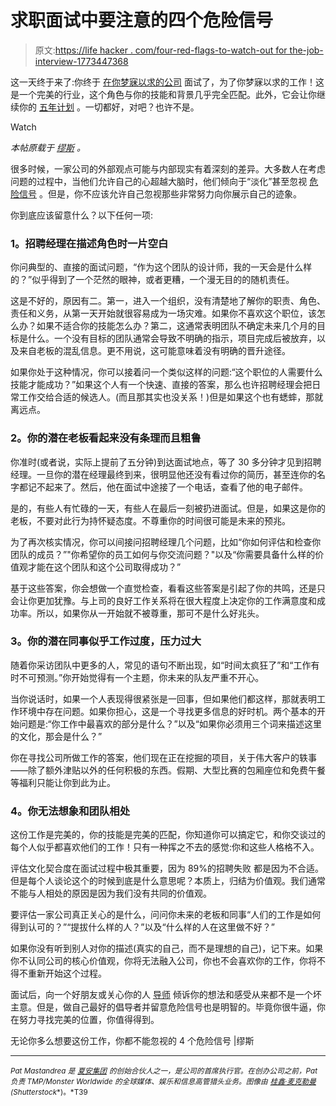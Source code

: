 # 求职面试中要注意的四个危险信号

> 原文:[https://life hacker . com/four-red-flags-to-watch-out for the-job-interview-1773447368](https://lifehacker.com/four-red-flags-to-watch-out-for-in-job-interviews-1773447368)

这一天终于来了:你终于 [在你梦寐以求的公司](https://www.themuse.com/advice/how-to-keep-your-cool-when-you-interview-with-your-dream-company) 面试了，为了你梦寐以求的工作！这是一个完美的行业，这个角色与你的技能和背景几乎完全匹配。此外，它会让你继续你的 [五年计划](https://www.themuse.com/advice/5-reasons-why-you-should-take-your-5year-planand-throw-it-away) 。一切都好，对吧？也许不是。

Watch

*本帖原载于* [*缪斯*](https://www.themuse.com/advice/4-red-flags-you-cant-ignoreno-matter-how-badly-you-want-the-job) *。*

很多时候，一家公司的外部观点可能与内部现实有着深刻的差异。大多数人在考虑问题的过程中，当他们允许自己的心超越大脑时，他们倾向于“淡化”甚至忽视 [危险信号](https://www.themuse.com/advice/5-signs-you-should-run-from-an-interview-and-never-look-back) 。但是，你不应该允许自己忽视那些非常努力向你展示自己的迹象。

你到底应该留意什么？以下任何一项:

### **1。招聘经理在描述角色时一片空白**

你问典型的、直接的面试问题，“作为这个团队的设计师，我的一天会是什么样的？”似乎得到了一个茫然的眼神，或者更糟，一个漫无目的的随机责任。

这是不好的，原因有二。第一，进入一个组织，没有清楚地了解你的职责、角色、责任和义务，从第一天开始就很容易成为一场灾难。如果你不喜欢这个职位，该怎么办？如果不适合你的技能怎么办？第二，这通常表明团队不确定未来几个月的目标是什么。一个没有目标的团队通常会导致不明确的指示，项目完成后被放弃，以及来自老板的混乱信息。更不用说，这可能意味着没有明确的晋升途径。

如果你处于这种情况，你可以接着问一个类似这样的问题:“这个职位的人需要什么技能才能成功？”如果这个人有一个快速、直接的答案，那么也许招聘经理会把日常工作交给合适的候选人。(而且那其实也没关系！)但是如果这个也有蟋蟀，那就离远点。

### **2。你的潜在老板看起来没有条理而且粗鲁**

你准时(或者说，实际上提前了五分钟)到达面试地点，等了 30 多分钟才见到招聘经理。一旦你的潜在经理最终到来，很明显他还没有看过你的简历，甚至连你的名字都记不起来了。然后，他在面试中途接了一个电话，查看了他的电子邮件。

是的，有些人有忙碌的一天，有些人在最后一刻被扔进面试。但是，如果这是你的老板，不要对此行为持怀疑态度。不尊重你的时间很可能是未来的预兆。

为了再次核实情况，你可以间接问招聘经理几个问题，比如“你如何评估和检查你团队的成员？”"你希望你的员工如何与你交流问题？"以及“你需要具备什么样的价值观才能在这个团队和这个公司取得成功？”

基于这些答案，你会想做一个直觉检查，看看这些答案是引起了你的共鸣，还是只会让你更加犹豫。与上司的良好工作关系将在很大程度上决定你的工作满意度和成功率。所以，如果你从一开始就不被尊重，那可不是什么好兆头。

### **3。你的潜在同事似乎工作过度，压力过大**

随着你采访团队中更多的人，常见的语句不断出现，如“时间太疯狂了”和“工作有时不可预测。”你开始觉得有一个主题，你未来的队友严重不开心。

当你说话时，如果一个人表现得很紧张是一回事，但如果他们都这样，那就表明工作环境中存在问题。如果你担心，这是一个寻找更多信息的好时机。两个基本的开始问题是:“你工作中最喜欢的部分是什么？”以及“如果你必须用三个词来描述这里的文化，那会是什么？”

你在寻找公司所做工作的答案，他们现在正在挖掘的项目，关于伟大客户的轶事——除了额外津贴以外的任何积极的东西。假期、大型比赛的包厢座位和免费午餐等福利只能让你到此为止。

### **4。你无法想象和团队相处**

这份工作是完美的，你的技能是完美的匹配，你知道你可以搞定它，和你交谈过的每个人似乎都喜欢他们的工作！只有一种挥之不去的感觉:你和这些人格格不入。

评估文化契合度在面试过程中极其重要，因为 89%的招聘失败 都是因为不合适。但是每个人谈论这个的时候到底是什么意思呢？本质上，归结为价值观。我们通常不能与人相处的原因是因为我们没有共同的价值观。

要评估一家公司真正关心的是什么，问问你未来的老板和同事“人们的工作是如何得到认可的？”“提拔什么样的人？”以及“什么样的人在这里做不好？”

如果你没有听到别人对你的描述(真实的自己，而不是理想的自己)，记下来。如果你不认同公司的核心价值观，你将无法融入公司，你也不会喜欢你的工作，你将不得不重新开始这个过程。

面试后，向一个好朋友或关心你的人 [导师](https://www.themuse.com/advice/9-tips-for-findingand-gettingthe-perfect-mentor) 倾诉你的想法和感受从来都不是一个坏主意。但是，做自己最好的倡导者并留意危险信号也是明智的。毕竟你很牛逼，你在努力寻找完美的位置，你值得得到。

无论你多么想要这份工作，你都不能忽视的 4 个危险信号 |缪斯

* * *

<small>*Pat Mastandrea 是*</small> [<small>*夏安集团*</small>](http://www.cheyennegroup.com/) <small>*的创始合伙人之一，是公司的首席执行官。在创办公司之前，Pat 负责 TMP/Monster Worldwide 的全球媒体、娱乐和信息高管猎头业务。图像由*</small> [<small>*桂鑫·麦克勒曼*</small>](http://www.shutterstock.com/pic-263760359/stock-photo-great-illustration-of-a-businessman-who-is-exposed-as-a-shark-in-real-life-by-a-clever.html)<small>*(*</small><small>*Shutterstock*</small><small>*)。*T39</small>